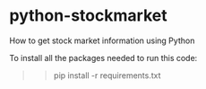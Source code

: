 # python-stockmarket
How to get stock market information using Python

To install all the packages needed to run this code:
>> pip install -r requirements.txt
